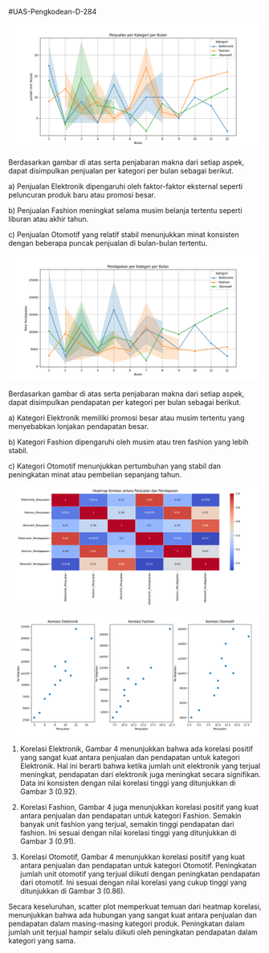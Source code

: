 #UAS-Pengkodean-D-284

![image](https://github.com/AdindaAurielSafira/AdindaAS-UAS-Pengkodean-D-284/blob/main/penjualan_per_kategori/penjualan_per_kategori.png)

Berdasarkan gambar di atas serta penjabaran makna dari setiap aspek, dapat disimpulkan penjualan per kategori per bulan sebagai berikut.

a) Penjualan Elektronik dipengaruhi oleh faktor-faktor eksternal seperti 
peluncuran produk baru atau promosi besar.

b) Penjualan Fashion meningkat selama musim belanja tertentu seperti 
liburan atau akhir tahun.

c) Penjualan Otomotif yang relatif stabil menunjukkan minat konsisten 
dengan beberapa puncak penjualan di bulan-bulan tertentu.

![image](https://github.com/AdindaAurielSafira/AdindaAS-UAS-Pengkodean-D-284/blob/main/pendapatan_per_kategori/pendapatan_per_kategori.png)

Berdasarkan gambar di atas serta penjabaran makna dari setiap aspek, dapat disimpulkan pendapatan per kategori per bulan sebagai berikut.

a) Kategori Elektronik memiliki promosi besar atau musim tertentu yang 
menyebabkan lonjakan pendapatan besar.

b) Kategori Fashion dipengaruhi oleh musim atau tren fashion yang lebih 
stabil.

c) Kategori Otomotif menunjukkan pertumbuhan yang stabil dan peningkatan 
minat atau pembelian sepanjang tahun.

![image](https://github.com/AdindaAurielSafira/AdindaAS-UAS-Pengkodean-D-284/blob/main/korelasi/heatmap_korelasi.png)

![image](https://github.com/AdindaAurielSafira/AdindaAS-UAS-Pengkodean-D-284/blob/main/korelasi/scatter_korelasi.png)

1) Korelasi Elektronik, Gambar 4 menunjukkan bahwa ada korelasi positif yang sangat kuat antara penjualan dan pendapatan untuk kategori Elektronik. Hal ini berarti bahwa ketika jumlah unit elektronik yang terjual meningkat, pendapatan dari elektronik juga meningkat secara signifikan. Data ini konsisten dengan nilai korelasi tinggi yang ditunjukkan di Gambar 3 (0.92).
   
2) Korelasi Fashion, Gambar 4 juga menunjukkan korelasi positif yang kuat antara penjualan dan pendapatan untuk kategori Fashion. Semakin banyak unit 
fashion yang terjual, semakin tinggi pendapatan dari fashion. Ini sesuai dengan nilai korelasi tinggi yang ditunjukkan di Gambar 3 (0.91).

3) Korelasi Otomotif, Gambar 4 menunjukkan korelasi positif yang kuat antara penjualan dan pendapatan untuk kategori Otomotif. Peningkatan jumlah unit otomotif yang terjual diikuti dengan peningkatan pendapatan dari otomotif. Ini sesuai dengan nilai korelasi yang cukup tinggi yang ditunjukkan di Gambar 3 (0.86).

Secara keseluruhan, scatter plot memperkuat temuan dari heatmap korelasi,
menunjukkan bahwa ada hubungan yang sangat kuat antara penjualan dan pendapatan dalam masing-masing kategori produk. Peningkatan dalam jumlah unit terjual hampir selalu diikuti oleh peningkatan pendapatan dalam kategori yang sama.
